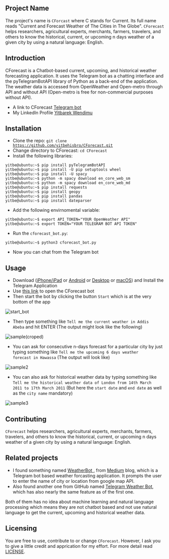## Project Name    
The project's name is <code>CForcast</code> where C stands for Current. Its full name reads "Current and Forecast Weather of The Cities in The Globe". <code>CForecast</code> helps researchers, agricultural experts, merchants, farmers, travelers, and others to know the historical, current, or upcoming n days weather of a given city by using a natural language: English.

## Introduction
CForecast is a Chatbot-based current, upcoming, and historical weather forecasting application. It uses the Telegram bot as a chatting interface and the pyTelegramBotAPI library of Python as a back-end of the application. The weather data is accessed from OpenWeather and Open-metro through API and without API (Open-metro is free for non-commercial purposes without API).

- A link to CForecast <a href="https://t.me/CForecastBot" target="_blank" >Telegram bot</a>  
- My LinkedIn Profile <a href="https://www.linkedin.com/in/yitbewendimu" target="_blank" >Yitbarek Wendimu</a>

## Installation
- Clone the repo: <code>git clone https://github.com/yitbehisbro/CForecast.git</code>
- Change directory to CForecast: <code>cd CForecast</cd></code>
- Install the following libraries:
<pre>
<code>yitbe@ubuntu:~$ pip install pyTelegramBotAPI</code>
<code>yitbe@ubuntu:~$ pip install -U pip setuptools wheel</code>
<code>yitbe@ubuntu:~$ pip install -U spacy</code>
<code>yitbe@ubuntu:~$ python -m spacy download en_core_web_sm</code>
<code>yitbe@ubuntu:~$ python -m spacy download en_core_web_md</code>
<code>yitbe@ubuntu:~$ pip install requests</code>
<code>yitbe@ubuntu:~$ pip install geopy</code>
<code>yitbe@ubuntu:~$ pip install pandas</code>
<code>yitbe@ubuntu:~$ pip install dateparser</code>
</pre>
- Add the following envirnomental variable:
<pre>
<code>yitbe@ubuntu:~$ export API_TOKEN="YOUR OpenWeather API"</code>
<code>yitbe@ubuntu:~$ export TOKEN="YOUR TELEGRAM BOT API TOKEN"</code>
</pre>
- Run the <code>cforecast_bot.py</code>:
<pre>
<code>yitbe@ubuntu:~$ python3 cforecast_bot.py</code>
</pre>
- Now you can chat from the Telegram bot

## Usage
- Download (<a href="https://apps.apple.com/app/telegram-messenger/id686449807" target="_blank">iPhone/iPad</a> or <a href="https://telegram.org/android" target="_blank">Android</a> or <a href="https://desktop.telegram.org/" target="_blank">Desktop</a> or <a href="https://macos.telegram.org/" target="_blank">macOS</a>) and Install the Telegram Application
- Use <a href="https://t.me/CForecastBot" target="_blank">this link</a> to open the CForecast bot
- Then start the bot by clicking the button <code>Start</code> which is at the very bottom of the app

![start_bot](https://user-images.githubusercontent.com/72982296/230132415-0bccc50d-cb2c-469e-af01-318b09a2155e.png)

- Then type something like <code>Tell me the current weather in Addis Abeba</code> and hit ENTER (The output might look like the following)

![sample(croped)](https://user-images.githubusercontent.com/72982296/230132817-4f00fa29-7e63-4f8b-beb4-ea741f5fcc3d.png)

- You can ask for consecutive n-days forecast for a particular city by just typing something like <code>Tell me the upcoming 6 days weather forecast in Hawassa</code> (The output will look like)

![sample2](https://user-images.githubusercontent.com/72982296/230138978-6131e1f9-cfee-4394-abe4-4df7ce5fbdb0.png)

- You can also ask for historical weather data by typing something like <code>Tell me the historical weather data of London from 14th March 2011 to 17th March 2011</code> (But here the <code>start date</code> and <code>end date</code> as well as the <code>city name</code> mandatory)

![sample3](https://user-images.githubusercontent.com/72982296/230134313-7e3bc2fa-6224-4c57-83d9-66fa33bc491d.png)

## Contributing

<code>CForecast</code> helps researchers, agricultural experts, merchants, farmers, travelers, and others to know the historical, current, or upcoming n days weather of a given city by using a natural language: English.

## Related projects

- I found something named <a href="https://medium.com/weatherbot/telegram-bot-for-weather-report-f688ada85b93" target="_blank"> WeatherBot </a>, from <a href="https://medium.com/" target="_blank">Medium</a> blog, which is a Telegram bot based weather forcasting application. It prompts the user to enter the name of city or location from google map API.
- Also found another one from GitHub named <a href="https://github.com/mustafababil/Telegram-Weather-Bot" target="_blank">Telegram Weather Bot</a>, which has also nearly the same feature as of the first one.

Both of them has no idea about machine learning and natural language processing which means they are not chatbot based and not use natural language to get the current, upcoming and historical weather data.

## Licensing

You are free to use, contribute to or change <code>CForecast</code>. However, I ask you to give a little credit and apprication for my effort. For more detail read [LICENSE](https://github.com/yitbehisbro/CForecast/blob/main/LICENSE).
